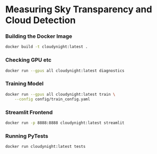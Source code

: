 # Measuring Sky Transparency and Cloud Detection

### Building the Docker Image

```bash
docker build -t cloudynight:latest .
```

### Checking GPU etc

```bash
docker run --gpus all cloudynight:latest diagnostics
```

### Training Model

```bash
docker run --gpus all cloudynight:latest train \
    --config config/train_config.yaml
```

### Streamlit Frontend

```bash
docker run -p 8888:8888 cloudynight:latest streamlit
```

### Running PyTests

```bash
docker run cloudynight:latest tests
```